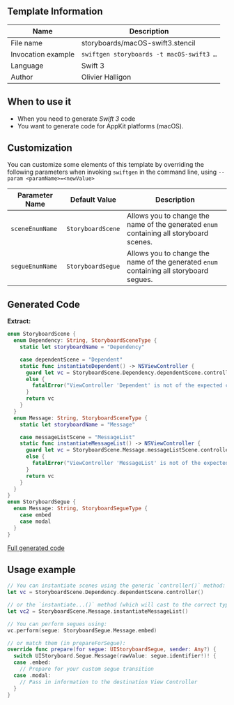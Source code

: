 ## Template Information

| Name      | Description       |
| --------- | ----------------- |
| File name | storyboards/macOS-swift3.stencil |
| Invocation example | `swiftgen storyboards -t macOS-swift3 …` |
| Language | Swift 3 |
| Author | Olivier Halligon |

## When to use it

- When you need to generate *Swift 3* code
- You want to generate code for AppKit platforms (macOS).

## Customization

You can customize some elements of this template by overriding the following parameters when invoking `swiftgen` in the command line, using `--param <paramName>=<newValue>`

| Parameter Name | Default Value | Description |
| -------------- | ------------- | ----------- |
| `sceneEnumName` | `StoryboardScene` | Allows you to change the name of the generated `enum` containing all storyboard scenes. |
| `segueEnumName` | `StoryboardSegue` | Allows you to change the name of the generated `enum` containing all storyboard segues. |

## Generated Code

**Extract:**

```swift
enum StoryboardScene {
  enum Dependency: String, StoryboardSceneType {
    static let storyboardName = "Dependency"

    case dependentScene = "Dependent"
    static func instantiateDependent() -> NSViewController {
      guard let vc = StoryboardScene.Dependency.dependentScene.controller() as? NSViewController
      else {
        fatalError("ViewController 'Dependent' is not of the expected class NSViewController.")
      }
      return vc
    }
  }
  enum Message: String, StoryboardSceneType {
    static let storyboardName = "Message"

    case messageListScene = "MessageList"
    static func instantiateMessageList() -> NSViewController {
      guard let vc = StoryboardScene.Message.messageListScene.controller() as? NSViewController
      else {
        fatalError("ViewController 'MessageList' is not of the expected class NSViewController.")
      }
      return vc
    }
  }
}
enum StoryboardSegue {
  enum Message: String, StoryboardSegueType {
    case embed
    case modal
  }
}
```

[Full generated code](https://github.com/SwiftGen/templates/blob/master/Tests/Expected/Storyboards-macOS/swift3-context-all.swift)

## Usage example

```swift
// You can instantiate scenes using the generic `controller()` method:
let vc = StoryboardScene.Dependency.dependentScene.controller()

// or the `instantiate...()` method (which will cast to the correct type):
let vc2 = StoryboardScene.Message.instantiateMessageList()

// You can perform segues using:
vc.perform(segue: StoryboardSegue.Message.embed)

// or match them (in prepareForSegue):
override func prepare(for segue: UIStoryboardSegue, sender: Any?) {
  switch UIStoryboard.Segue.Message(rawValue: segue.identifier!)! {
  case .embed:
    // Prepare for your custom segue transition
  case .modal:
    // Pass in information to the destination View Controller
  }
}
```
